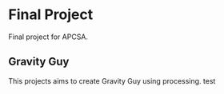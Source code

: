 # Final Project

Final project for APCSA.

## Gravity Guy

This projects aims to create Gravity Guy using processing.
test
